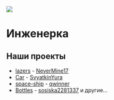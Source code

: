 ![](https://avatars1.githubusercontent.com/u/24490920?v=3&s=200)
# Инженерка

## Наши проекты
* [lazers](https://github.com/ingenerkateam/lazers) - [NeverMine17](https://github.com/NeverMine17)
* [Car](https://github.com/ingenerkateam/Car) -  [SvyatkinYura](https://github.com/SvyatkinYura)
* [space-ship](https://github.com/ingenerkateam/space-ship) - [qwinner](https://github.com/quwinner)
* [Bottles](https://github.com/ingenerkateam/Bottles) - [sosiska2281337](https://github.com/sosiska2281337)
  и другие...
